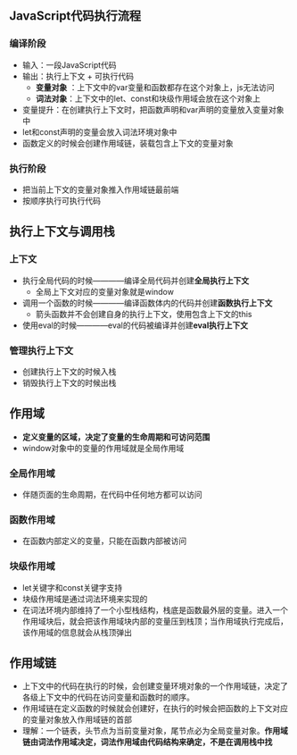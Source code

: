 ## JavaScript代码执行流程
### 编译阶段
- 输入：一段JavaScript代码
- 输出：执行上下文 + 可执行代码
  - **变量对象** ：上下文中的var变量和函数都存在这个对象上，js无法访问
  - **词法对象**：上下文中的let、const和块级作用域会放在这个对象上
- 变量提升：在创建执行上下文时，把函数声明和var声明的变量放入变量对象中
- let和const声明的变量会放入词法环境对象中
- 函数定义的时候会创建作用域链，装载包含上下文的变量对象
### 执行阶段
- 把当前上下文的变量对象推入作用域链最前端
- 按顺序执行可执行代码

## 执行上下文与调用栈
### 上下文
- 执行全局代码的时候————编译全局代码并创建**全局执行上下文**
  - 全局上下文对应的变量对象就是window
- 调用一个函数的时候————编译函数体内的代码并创建**函数执行上下文**
  - 箭头函数并不会创建自身的执行上下文，使用包含上下文的this
- 使用eval的时候————eval的代码被编译并创建**eval执行上下文**
### 管理执行上下文
  - 创建执行上下文的时候入栈
  - 销毁执行上下文的时候出栈
## 作用域
- **定义变量的区域，决定了变量的生命周期和可访问范围**
- window对象中的变量的作用域就是全局作用域
### 全局作用域
- 伴随页面的生命周期，在代码中任何地方都可以访问
### 函数作用域
- 在函数内部定义的变量，只能在函数内部被访问
### 块级作用域
- let关键字和const关键字支持
- 块级作用域是通过词法环境来实现的
- 在词法环境内部维持了一个小型栈结构，栈底是函数最外层的变量。进入一个作用域块后，就会把该作用域块内部的变量压到栈顶；当作用域执行完成后，该作用域的信息就会从栈顶弹出
## 作用域链
- 上下文中的代码在执行的时候，会创建变量环境对象的一个作用域链，决定了各级上下文中的代码在访问变量和函数时的顺序。
- 作用域链在定义函数的时候就会创建好，在执行的时候会把函数的上下文对应的变量对象放入作用域链的首部
- 理解：一个链表，头节点为当前变量对象，尾节点必为全局变量对象。**作用域链由词法作用域决定，词法作用域由代码结构来确定，不是在调用栈中找**